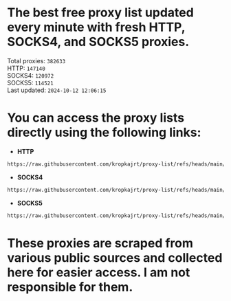 # The best free proxy list updated every minute with fresh HTTP, SOCKS4, and SOCKS5 proxies.

Total proxies: `382633`  
HTTP: `147140`  
SOCKS4: `120972`  
SOCKS5: `114521`  
Last updated: `2024-10-12 12:06:15`  

# You can access the proxy lists directly using the following links:

- **HTTP**

```bash
https://raw.githubusercontent.com/kropkajrt/proxy-list/refs/heads/main/http.txt
```

- **SOCKS4**

```bash
https://raw.githubusercontent.com/kropkajrt/proxy-list/refs/heads/main/socks4.txt
```

- **SOCKS5**

```bash
https://raw.githubusercontent.com/kropkajrt/proxy-list/refs/heads/main/socks5.txt
```

# These proxies are scraped from various public sources and collected here for easier access. I am not responsible for them.
